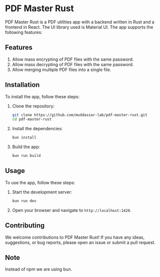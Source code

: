 # PDF Master Rust

PDF Master Rust is a PDF utilities app with a backend written in Rust and a frontend in React. The UI library used is Material UI. The app supports the following features:

## Features

1. Allow mass encrypting of PDF files with the same password.
2. Allow mass decrypting of PDF files with the same password.
3. Allow merging multiple PDF files into a single file.

## Installation

To install the app, follow these steps:

1. Clone the repository:
   ```sh
   git clone https://github.com/muddassar-lab/pdf-master-rust.git
   cd pdf-master-rust
   ```

2. Install the dependencies:
   ```sh
   bun install
   ```

3. Build the app:
   ```sh
   bun run build
   ```

## Usage

To use the app, follow these steps:

1. Start the development server:
   ```sh
   bun run dev
   ```

2. Open your browser and navigate to `http://localhost:1420`.

## Contributing

We welcome contributions to PDF Master Rust! If you have any ideas, suggestions, or bug reports, please open an issue or submit a pull request.

## Note

Instead of npm we are using bun.
